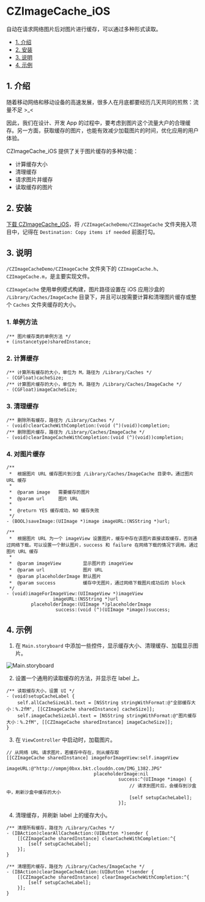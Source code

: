 # CZImageCache_iOS
自动在请求网络图片后对图片进行缓存，可以通过多种形式读取。

* [1. 介绍](#1-介绍)
* [2. 安装](#2-安装)
* [3. 说明](#3-说明)
* [4. 示例](#4-示例)

## 1. 介绍

随着移动网络和移动设备的高速发展，很多人在月底都要经历几天共同的煎熬：流量不足 >_<

因此，我们在设计、开发 App 的过程中，要考虑到图片这个流量大户的合理缓存。另一方面，获取缓存的图片，也能有效减少加载图片的时间，优化应用的用户体验。

CZImageCache_iOS 提供了关于图片缓存的多种功能：

* 计算缓存大小
* 清理缓存
* 请求图片并缓存
* 读取缓存的图片

## 2. 安装

[下载 CZImageCache_iOS](https://github.com/clayzhu/CZImageCache_iOS/archive/master.zip)，将 `/CZImageCacheDemo/CZImageCache` 文件夹拖入项目中，记得在 `Destination: Copy items if needed` 前面打勾。

## 3. 说明

`/CZImageCacheDemo/CZImageCache` 文件夹下的 `CZImageCache.h`、`CZImageCache.m`，是主要实现文件。

`CZImageCache` 使用单例模式构建，图片路径设置在 iOS 应用沙盒的 `/Library/Caches/ImageCache` 目录下，并且可以按需要计算和清理图片缓存或整个 `Caches` 文件夹缓存的大小。

### 1. 单例方法

```objc
/** 图片缓存类的单例方法 */
+ (instancetype)sharedInstance;
```

### 2. 计算缓存

```objc
/** 计算所有缓存的大小，单位为 M，路径为 /Library/Caches */
- (CGFloat)cacheSize;
/** 计算图片缓存的大小，单位为 M，路径为 /Library/Caches/ImageCache */
- (CGFloat)imageCacheSize;
```

### 3. 清理缓存

```objc
/** 删除所有缓存，路径为 /Library/Caches */
- (void)clearCacheWithCompletion:(void (^)(void))completion;
/** 删除图片缓存，路径为 /Library/Caches/ImageCache */
- (void)clearImageCacheWithCompletion:(void (^)(void))completion;
```

### 4. 对图片缓存

```objc
/**
 *  根据图片 URL 缓存图片到沙盒 /Library/Caches/ImageCache 目录中。通过图片 URL 缓存
 *
 *  @param image   需要缓存的图片
 *  @param url     图片 URL
 *
 *  @return YES 缓存成功，NO 缓存失败
 */
- (BOOL)saveImage:(UIImage *)image imageURL:(NSString *)url;

/**
 *  根据图片 URL 为一个 imageView 设置图片，缓存中存在该图片直接读取缓存，否则通过网络下载。可以设置一个默认图片，success 和 failure 在网络下载的情况下调用。通过图片 URL 缓存
 *
 *  @param imageView        显示图片的 imageView
 *  @param url              图片 URL
 *  @param placeholderImage 默认图片
 *  @param success          缓存中无图片，通过网络下载图片成功后的 block
 */
- (void)imageForImageView:(UIImageView *)imageView
                 imageURL:(NSString *)url
         placeholderImage:(UIImage *)placeholderImage
                  success:(void (^)(UIImage *image))success;
```

## 4. 示例

1. 在 `Main.storyboard` 中添加一些控件，显示缓存大小、清理缓存、加载显示图片。

![Main.storyboard](http://ompmj0bxx.bkt.clouddn.com/%E5%B1%8F%E5%B9%95%E5%BF%AB%E7%85%A7%202017-04-07%2022.25.03.png "Main.storyboard")

2. 设置一个通用的读取缓存的方法，并显示在 label 上。

```objc
/** 读取缓存大小，设置 UI */
- (void)setupCacheLabel {
    self.allCacheSizeLbl.text = [NSString stringWithFormat:@"全部缓存大小：%.2fM", [[CZImageCache sharedInstance] cacheSize]];
    self.imageCacheSizeLbl.text = [NSString stringWithFormat:@"图片缓存大小：%.2fM", [[CZImageCache sharedInstance] imageCacheSize]];
}
```

3. 在 `ViewController` 中启动时，加载图片。

```objc
// 从网络 URL 请求图片，若缓存中存在，则从缓存取
[[CZImageCache sharedInstance] imageForImageView:self.imageView
                                        imageURL:@"http://ompmj0bxx.bkt.clouddn.com/IMG_1382.JPG"
                                placeholderImage:nil
                                         success:^(UIImage *image) {
                                             // 请求到图片后，会缓存到沙盒中，刷新沙盒中缓存的大小
                                             [self setupCacheLabel];
                                         }];
```

4. 清理缓存，并刷新 label 上的缓存大小。

```objc
/** 清理所有缓存，路径为 /Library/Caches */
- (IBAction)clearAllCacheAction:(UIButton *)sender {
    [[CZImageCache sharedInstance] clearCacheWithCompletion:^{
        [self setupCacheLabel];
    }];
}

/** 清理图片缓存，路径为 /Library/Caches/ImageCache */
- (IBAction)clearImageCacheAction:(UIButton *)sender {
    [[CZImageCache sharedInstance] clearImageCacheWithCompletion:^{
        [self setupCacheLabel];
    }];
}
```

